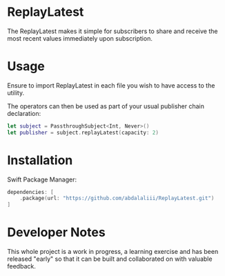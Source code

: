 # ReplayLatest

The ReplayLatest makes it simple for subscribers to share and receive the most recent values immediately upon subscription.

# Usage

Ensure to import ReplayLatest in each file you wish to have access to the utility.

The operators can then be used as part of your usual publisher chain declaration:

```swift
let subject = PassthroughSubject<Int, Never>()
let publisher = subject.replayLatest(capacity: 2)
```

# Installation

Swift Package Manager:

```swift
dependencies: [
	.package(url: "https://github.com/abdalaliii/ReplayLatest.git")
]
```

# Developer Notes

This whole project is a work in progress, a learning exercise and has been released "early" so that it can be built and collaborated on with valuable feedback.
